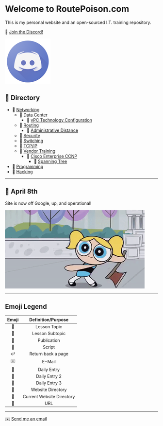 # Welcome to RoutePoison.com

This is my personal website and an open-sourced I.T. training repository.

🔗 [Join the Discord!](https://discord.gg/GN4tyGZtfP)

<img src="./img/discord-logo-1024x1024.png" height="150" width="150">

## 📓 Directory

* 📁 [Networking](./#)
    + 📁 [Data Center](./#)
        - 📜 [vPC Technology Configuration](./networking/data-center/NX-OS_vPC.md)
    + 📁 [Routing](./#)
        - 📄 [Administrative Distance](./networking/admin-distances.md)
    + 📁 [Security](./#)
    + 📁 [Switching](./#)
    + 📁 [TCP/IP](./#)
    + 📁 [Vendor Training](./#)
        -  📁 [Cisco Enterprise CCNP](./vendor-training/safari/README.md)
            * 📄 [Spanning Tree](./vendor-training/safari/safari_ENCOR_350-401/L3_spanning-tree.md)
* 📁 [Programming](./#)
* 📁 [Hacking](./#)

---

## 📆 April 8th

Site is now off Google, up, and operational!

![Bubbles](./img/bubbles.gif)

---

## Emoji Legend

| Emoji | Definition/Purpose |
|:-:|:-:|
|🔖|Lesson Topic|
|📃|Lesson Subtopic|
|📄|Publication|
|📜|Script|
|↩️|Return back a page|
|✉️|E-Mail|
|📆|Daily Entry|
|📰|Daily Entry 2|
|📅|Daily Entry 3|
|📁|Website Directory|
|📂|Current Website Directory| 
|🔗| URL|

---

✉️ <a href="mailto:routepoison@protonmail.com">Send me an email</a> 
